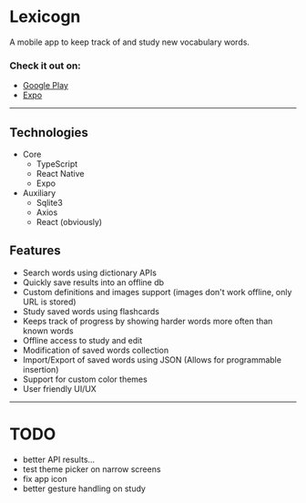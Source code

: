 # Lexicogn

A mobile app to keep track of and study new vocabulary words.

### Check it out on:

- [Google Play](https://play.google.com/store/apps/details?id=evad1n.lexicogn)
- [Expo](https://expo.io/@evadin/projects/lexicogn)

---

## Technologies

- Core
    - TypeScript
    - React Native
    - Expo
- Auxiliary
    - Sqlite3
    - Axios
    - React (obviously)


## Features

- Search words using dictionary APIs
- Quickly save results into an offline db
- Custom definitions and images support (images don't work offline, only URL is stored)
- Study saved words using flashcards
- Keeps track of progress by showing harder words more often than known words
- Offline access to study and edit
- Modification of saved words collection
- Import/Export of saved words using JSON (Allows for programmable insertion)
- Support for custom color themes
- User friendly UI/UX

---

# TODO

- better API results...
- test theme picker on narrow screens
- fix app icon
- better gesture handling on study

